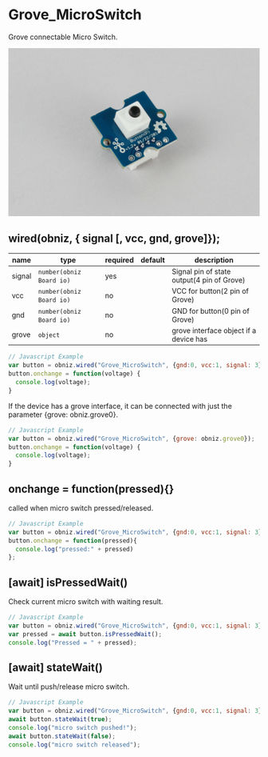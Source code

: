 # Grove_MicroSwitch

Grove connectable Micro Switch.

![](image.jpg)

## wired(obniz,  { signal [, vcc, gnd, grove]});

name | type | required | default | description
--- | --- | --- | --- | ---
signal | `number(obniz Board io)` | yes |  &nbsp; | Signal pin of state output(4 pin of Grove)
vcc | `number(obniz Board io)` | no |  &nbsp; | VCC for button(2 pin of Grove)
gnd | `number(obniz Board io)` | no |  &nbsp; | GND for button(0 pin of Grove)
grove | `object` | no | &nbsp;  | grove interface object if a device has

```Javascript
// Javascript Example
var button = obniz.wired("Grove_MicroSwitch", {gnd:0, vcc:1, signal: 3});
button.onchange = function(voltage) {
  console.log(voltage);
}
```

If the device has a grove interface, it can be connected with just the parameter {grove: obniz.grove0}.

```Javascript
// Javascript Example
var button = obniz.wired("Grove_MicroSwitch", {grove: obniz.grove0});
button.onchange = function(voltage) {
  console.log(voltage);
}
``` 

## onchange = function(pressed){}

called when micro switch pressed/released.

```Javascript
// Javascript Example
var button = obniz.wired("Grove_MicroSwitch", {gnd:0, vcc:1, signal: 3});
button.onchange = function(pressed){
  console.log("pressed:" + pressed)
};
```

## [await] isPressedWait()

Check current micro switch with waiting result.

```Javascript
// Javascript Example
var button = obniz.wired("Grove_MicroSwitch", {gnd:0, vcc:1, signal: 3});
var pressed = await button.isPressedWait();
console.log("Pressed = " + pressed);
```


## [await] stateWait()

Wait until push/release micro switch.

```Javascript
// Javascript Example
var button = obniz.wired("Grove_MicroSwitch", {gnd:0, vcc:1, signal: 3});
await button.stateWait(true); 
console.log("micro switch pushed!");
await button.stateWait(false); 
console.log("micro switch released");
```
